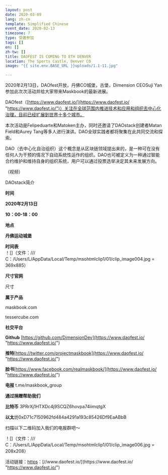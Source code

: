 ```yaml
---
layout: post
date: 2020-03-09
lang: zh-cn
template: Simplified Chinese
event_date: 2020-02-13
timezone: 7
type: 受邀参加
tags: []
en: []
zh-tw: []
title: DAOFEST IS COMING TO ETH DENVER
location: The Sports Castle, Denver CO
image: "{{ site.env.BASE_URL }}uploads/1.1-11.jpg"

---
```

2020年2月13日，DAOfest开放，丹佛CO城堡，古堡，Dimension CEOSuji Yan参加此次次活动并给大家带来Maskbook的最新进展。

DAOfest（[https://www.daofest.io/](https://www.daofest.io/ "https://www.daofest.io/")）关注在全球范围内推进技术和应用和组织去中心化治理，目前已经扩展到世界十多个城市。

本次活动是Felipeduarte和Matoken主办，同时还邀请了DAOstack创建者Matan Field和Aurey Tang等多人进行演讲。DAO全球实践者都将聚集在此共同交流和探索。

DAO（去中心化自治组织）这个概念是从区块链领域提出来的，是一种可在没有任何人为干预的情况下自动系统性运作的组织。DAO也可被定义为一种通过智能合约维护和维持自身的组织系统，用户可以通过投票选举决定其未来发展方向。

（视频）

DAOstack简介

**时间**

**2020年2月13日**

**10：00-18：00**

**地点**

**丹佛运动城堡**

**时间表**  
！\[\]（文件：/// C：/Users/L/AppData/Local/Temp/msohtmlclip1/01/clip_image004.jpg = 369x885）

**尺寸官网**

尺寸

**属于产品**

maskbook.com

tessercube.com

**社交平台**

**Github**     [https://github.com/DimensionDev](https://www.daofest.io/ "https://www.daofest.io/")

**推特**[https://twitter.com/projectmaskbook](https://www.daofest.io/ "https://www.daofest.io/")

**脸书**[https://www.facebook.com/realmaskbook/](https://www.daofest.io/ "https://www.daofest.io/")

**电报** t.me/maskbook_group

**通过捐赠帮助我们**

**比特币** 3PRrXj1HTXDc4j9SCQZ6hovpa74iimqtgX

**以太**坊0xD71c7150962fd484a4291a193c85426Df9EaABbB

扫描以下二维码加入我们的电报群吧〜

！\[\]（文件：/// C：/Users/L/AppData/Local/Temp/msohtmlclip1/01/clip_image006.jpg = 208x208）

活动链接：[https](https://www.daofest.io/ "https://www.daofest.io/")：[//www.daofest.io/](https://www.daofest.io/ "https://www.daofest.io/")